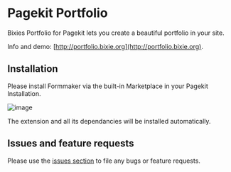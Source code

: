 # Pagekit Portfolio

Bixies Portfolio for Pagekit lets you create a beautiful portfolio in your site.

Info and demo: [http://portfolio.bixie.org](http://portfolio.bixie.org).

## Installation

Please install Formmaker via the built-in Marketplace in your Pagekit Installation.

![image](http://portfolio.bixie.org/storage/marketplace_portfolio.jpg)

The extension and all its dependancies will be installed automatically.

## Issues and feature requests

Please use the [issues section](https://github.com/Bixie/pagekit-portfolio/issues) to file any bugs or feature requests.